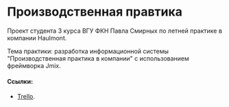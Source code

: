 # Производственная правтика
Проект студента 3 курса ВГУ ФКН Павла Смирных по летней практике в компании Haulmont. 

Тема практики: разработка информационной системы "Производственная практика в компании" с использованием фреймворка Jmix.

#### Ссылки:

- [Trello](https://trello.com/b/Bp0sdlfY/practice-management).
